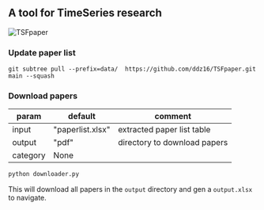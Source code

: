 ## A tool for TimeSeries research

![TSFpaper](https://img.shields.io/github/stars/ddz16/TSFpaper)

### Update paper list

~~~
git subtree pull --prefix=data/  https://github.com/ddz16/TSFpaper.git main --squash
~~~

### Download papers

| param    | default          | comment                      |
| -------- | ---------------- | ---------------------------- |
| input    | "paperlist.xlsx" | extracted paper list table   |
| output   | "pdf"            | directory to download papers |
| category | None             |                              |



~~~python
python downloader.py
~~~
This will download all papers in the `output` directory and gen a  `output.xlsx` to navigate.

